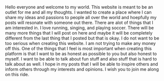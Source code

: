 Hello everyone and welcome to my world. This website is meant to be an outlet for me and all my thoughts. I wanted to create a place where I can share my ideas and passions to people all over the world and hoepfully my posts will resonate with someone out there.
There are alot of things that I am interested in. I love running, singing, and playing soccer. There will be many more things that I will post on here and maybe it will be completely different from the last thing that I posted but that is okay. I do not want to be too serious when creating this website. I am not trying to make any money off this.
One of the things that I feel is most important when creating this platform is that I want to be as honest as possible to you but also honest to myself. I want to be able to talk about fun stuff and also stuff that is hard to talk about as well.
I hope in my posts that I will be able to inspire others and inform others through my interests and opinions. I wish you to join me along on this ride. 

